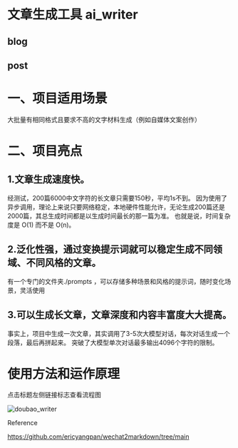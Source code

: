 # 文章生成工具 ai_writer


## blog

## post


# 一、项目适用场景
大批量有相同格式且要求不高的文字材料生成（例如自媒体文案创作）

# 二、项目亮点
## 1.文章生成速度快。
经测试，200篇6000中文字符的长文章只需要150秒，平均1s不到。
因为使用了异步调用，理论上来说只要网络稳定，本地硬件性能允许，无论生成200篇还是2000篇，其总生成时间都是以生成时间最长的那一篇为准。 
也就是说，时间复杂度是 O(1) 而不是 O(n)。

## 2.泛化性强，通过变换提示词就可以稳定生成不同领域、不同风格的文章。
有一个专门的文件夹./prompts ，可以存储多种场景和风格的提示词，随时变化场景，灵活使用

## 3.可以生成长文章，文章深度和内容丰富度大大提高。
事实上，项目中生成一次文章，其实调用了3-5次大模型对话，每次对话生成一个段落，最后再拼起来。
突破了大模型单次对话最多输出4096个字符的限制。

# 使用方法和运作原理
点击标题左侧链接标志查看流程图

![doubao_writer](https://github.com/user-attachments/assets/60769a64-4a5e-4045-b751-ff95f45b3cde)



Reference

https://github.com/ericyangpan/wechat2markdown/tree/main
